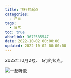 ```yaml
---
title: 飞行的起点
categories:
  - 日常
tags:
  - 日常
toc: true
abbrlink: 3670585547
date: 2022-10-02 00:00:00
updated: 2022-10-02 00:00:00
---
```

2022年10月2号，飞行的起点。

![一起听歌](https://img.yangcc.top/we/listen_to_music_together.jpg)
